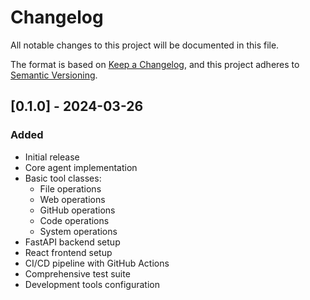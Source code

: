 # Changelog

All notable changes to this project will be documented in this file.

The format is based on [Keep a Changelog](https://keepachangelog.com/en/1.0.0/),
and this project adheres to [Semantic Versioning](https://semver.org/spec/v2.0.0.html).

## [0.1.0] - 2024-03-26

### Added
- Initial release
- Core agent implementation
- Basic tool classes:
  - File operations
  - Web operations
  - GitHub operations
  - Code operations
  - System operations
- FastAPI backend setup
- React frontend setup
- CI/CD pipeline with GitHub Actions
- Comprehensive test suite
- Development tools configuration